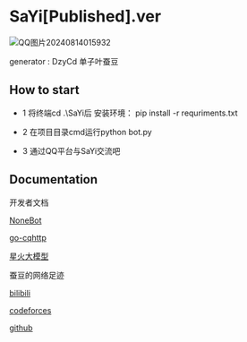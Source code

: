 # SaYi[Published].ver 

![QQ图片20240814015932](https://github.com/user-attachments/assets/56576b50-b4e7-44d0-a698-b37fd9bf43e3)

generator : DzyCd 单子叶蚕豆

## How to start

* 1 将终端cd .\SaYi后 安装环境： pip install -r requriments.txt

* 2 在项目目录cmd运行python bot.py

* 3 通过QQ平台与SaYi交流吧


## Documentation

开发者文档

[NoneBot](https://nonebot.dev/)

[go-cqhttp](https://docs.go-cqhttp.org/)

[星火大模型](https://console.xfyun.cn/services/sparkapiCenter)

蚕豆的网络足迹

[bilibili](https://space.bilibili.com/288927312/favlist?fid=117908912&ftype=create)

[codeforces](https://www.bing.com/ck/a?!&&p=b25bcac10cded0e9JmltdHM9MTcyMzUwNzIwMCZpZ3VpZD0wOTBjOGYwZi04MDQ2LTZhMjEtMTliNS05Yzg3ODE1NDZiNWQmaW5zaWQ9NTE5OA&ptn=3&ver=2&hsh=3&fclid=090c8f0f-8046-6a21-19b5-9c8781546b5d&psq=dzycd&u=a1aHR0cHM6Ly9jb2RlZm9yY2VzLmNvbS9wcm9maWxlL0RaWUNE&ntb=1)

[github](https://www.bing.com/ck/a?!&&p=e231c616ceb3d840JmltdHM9MTcyMzUwNzIwMCZpZ3VpZD0wOTBjOGYwZi04MDQ2LTZhMjEtMTliNS05Yzg3ODE1NDZiNWQmaW5zaWQ9NTE0Mw&ptn=3&ver=2&hsh=3&fclid=090c8f0f-8046-6a21-19b5-9c8781546b5d&psq=dzycd&u=a1aHR0cHM6Ly9naXRodWIuY29tL0RaWUNE&ntb=1)
